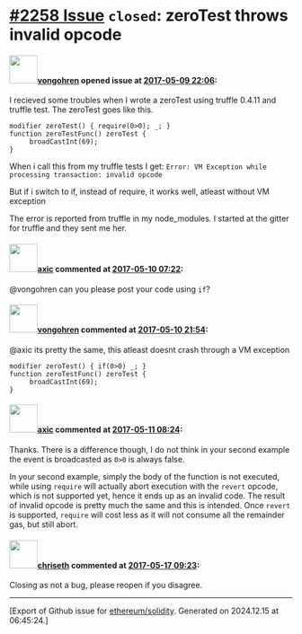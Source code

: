# [\#2258 Issue](https://github.com/ethereum/solidity/issues/2258) `closed`: zeroTest throws invalid opcode

#### <img src="https://avatars.githubusercontent.com/u/1012055?u=a9779b9bb013c7766376cbe11a72285b79d63409&v=4" width="50">[vongohren](https://github.com/vongohren) opened issue at [2017-05-09 22:06](https://github.com/ethereum/solidity/issues/2258):

I recieved some troubles when I wrote a zeroTest using truffle 0.4.11 and truffle test.
The zeroTest goes like this.
```
modifier zeroTest() { require(0>0); _; }
function zeroTestFunc() zeroTest {
     broadCastInt(69);
}
```
When i call this from my truffle tests I get:
`Error: VM Exception while processing transaction: invalid opcode`

But if i switch to if, instead of require, it works well, atleast without VM exception

The error is reported from truffle in my node_modules.
I started at the gitter for truffle and they sent me her.

#### <img src="https://avatars.githubusercontent.com/u/20340?v=4" width="50">[axic](https://github.com/axic) commented at [2017-05-10 07:22](https://github.com/ethereum/solidity/issues/2258#issuecomment-300397913):

@vongohren can you please post your code using `if`?

#### <img src="https://avatars.githubusercontent.com/u/1012055?u=a9779b9bb013c7766376cbe11a72285b79d63409&v=4" width="50">[vongohren](https://github.com/vongohren) commented at [2017-05-10 21:54](https://github.com/ethereum/solidity/issues/2258#issuecomment-300624084):

@axic its pretty the same, this atleast doesnt crash through a VM exception

```
modifier zeroTest() { if(0>0) _; }
function zeroTestFunc() zeroTest {
     broadCastInt(69);
}
```

#### <img src="https://avatars.githubusercontent.com/u/20340?v=4" width="50">[axic](https://github.com/axic) commented at [2017-05-11 08:24](https://github.com/ethereum/solidity/issues/2258#issuecomment-300718735):

Thanks. There is a difference though, I do not think in your second example the event is broadcasted as `0>0` is always false.

In your second example, simply the body of the function is not executed, while using `require` will actually abort execution with the `revert` opcode, which is not supported yet, hence it ends up as an invalid code. The result of invalid opcode is pretty much the same and this is intended. Once `revert` is supported, `require` will cost less as it will not consume all the remainder gas, but still abort.

#### <img src="https://avatars.githubusercontent.com/u/9073706?v=4" width="50">[chriseth](https://github.com/chriseth) commented at [2017-05-17 09:23](https://github.com/ethereum/solidity/issues/2258#issuecomment-302035608):

Closing as not a bug, please reopen if you disagree.


-------------------------------------------------------------------------------



[Export of Github issue for [ethereum/solidity](https://github.com/ethereum/solidity). Generated on 2024.12.15 at 06:45:24.]
